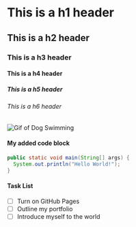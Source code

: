 # This is a h1 header
## This is a h2 header
### This is a h3 header
#### This is a h4 header
##### This is a h5 header
###### This is a h6 header 

![Gif of Dog Swimming](https://media1.giphy.com/media/v1.Y2lkPTc5MGI3NjExcHhiMzgxZzR4aGpodHRobDhpZHN4NjI2M2ptb3l1aWIxZ2prbnZ6MyZlcD12MV9pbnRlcm5hbF9naWZfYnlfaWQmY3Q9Zw/VkIet63SWUJa0/giphy.gif)


#### My added code block 
``` java
public static void main(String[] args) {
  System.out.println("Hello World!"); 
}
```

#### Task List
- [ ] Turn on GitHub Pages
- [ ] Outline my portfolio
- [ ] Introduce myself to the world 
